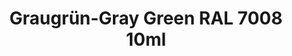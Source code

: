 ---
layout: product
title: "Graugrün-Gray Green RAL 7008 10ml"
price: "330" 
desc: "Acrylic Laquer 10mL"
img_path: "/assets/img/RC053.webp"
brand: "AK "
available: false
special_offer: false
new: false
soon: false
cat: "020000"
subcat: "020200"
subsubcat: "020201"
sifra: "RC053"
popular: false
spec: false
---